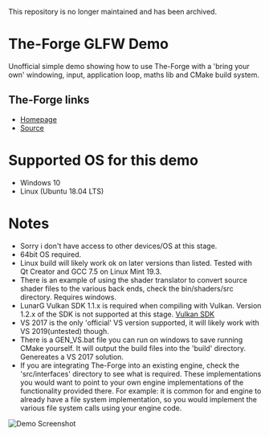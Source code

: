 This repository is no longer maintained and has been archived.

# The-Forge GLFW Demo
Unofficial simple demo showing how to use The-Forge with a 'bring your own' windowing, input, application loop, maths lib and CMake build system.

## The-Forge links
* [Homepage](https://theforge.dev/)
* [Source](https://github.com/ConfettiFX/The-Forge)

# Supported OS for this demo
* Windows 10
* Linux (Ubuntu 18.04 LTS)

# Notes
* Sorry i don't have access to other devices/OS at this stage.
* 64bit OS required.
* Linux build will likely work ok on later versions than listed. Tested with Qt Creator and GCC 7.5 on Linux Mint 19.3.
* There is an example of using the shader translator to convert source shader files to the various back ends, check the bin/shaders/src directory. Requires windows.
* LunarG Vulkan SDK 1.1.x is required when compiling with Vulkan. Version 1.2.x of the SDK is not supported at this stage. [Vulkan SDK](https://vulkan.lunarg.com/sdk/home)
* VS 2017 is the only 'official' VS version supported, it will likely work with VS 2019(untested) though.
* There is a GEN_VS.bat file you can run on windows to save running CMake yourself. It will output the build files into the 'build' directory. Genereates a VS 2017 solution.
* If you are integrating The-Forge into an existing engine, check the 'src/interfaces' directory to see what is required. These implementations you would want to point to your own engine implementations of the functionality provided there. For example: it is common for and engine to already have a file system implementation, so you would implement the various file system calls using your engine code.

![Demo Screenshot](screenshots/demo_screenshot.png) 

